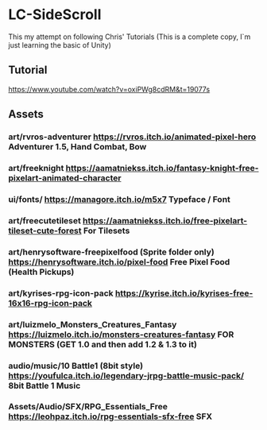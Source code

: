 # LC-SideScroll
This my attempt on following Chris' Tutorials (This is a complete copy, I`m just learning the basic of Unity)
## Tutorial
https://www.youtube.com/watch?v=oxiPWg8cdRM&t=19077s

## Assets 
### art/rvros-adventurer https://rvros.itch.io/animated-pixel-hero Adventurer 1.5, Hand Combat, Bow
### art/freeknight https://aamatniekss.itch.io/fantasy-knight-free-pixelart-animated-character
### ui/fonts/ https://managore.itch.io/m5x7 Typeface / Font
### art/freecutetileset https://aamatniekss.itch.io/free-pixelart-tileset-cute-forest For Tilesets
### art/henrysoftware-freepixelfood (Sprite folder only) https://henrysoftware.itch.io/pixel-food Free Pixel Food (Health Pickups)
### art/kyrises-rpg-icon-pack https://kyrise.itch.io/kyrises-free-16x16-rpg-icon-pack 
### art/luizmelo_Monsters_Creatures_Fantasy https://luizmelo.itch.io/monsters-creatures-fantasy FOR MONSTERS (GET 1.0 and then add 1.2 & 1.3 to it)
### audio/music/10 Battle1 (8bit style) https://youfulca.itch.io/legendary-jrpg-battle-music-pack/ 8bit Battle 1 Music
### Assets/Audio/SFX/RPG_Essentials_Free https://leohpaz.itch.io/rpg-essentials-sfx-free SFX
